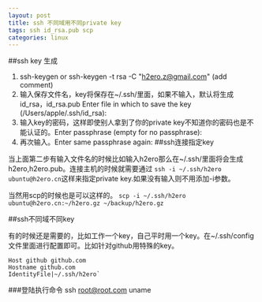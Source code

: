 ```yaml
---
layout: post
title: ssh 不同域用不同private key
tags: ssh id_rsa.pub scp
categories: linux
---
```


##ssh key 生成

1. ssh-keygen or ssh-keygen -t rsa -C "h2ero.z@gmail.com"  (add comment)
2. 输入保存文件名，key将保存在~/.ssh/里面，如果不输入，默认将生成id_rsa，id_rsa.pub Enter file in which to save the key (/Users/apple/.ssh/id_rsa): 
3. 输入key的密码，这样即使别人拿到了你的private key不知道你的密码也是不能认证的。Enter passphrase (empty for no passphrase): 
4. 再次输入。Enter same passphrase again: 
##ssh连接指定key

当上面第二步有输入文件名的时候比如输入h2ero那么在~/.ssh/里面将会生成h2ero,h2ero.pub。连接主机的时候就需要通过 `ssh -i ~/.ssh/h2ero ubuntu@h2ero.cn`这样来指定private key.如果没有输入则不用添加-i参数。

当然用scp的时候也是可以这样的。
`scp -i ~/.ssh/h2ero ubuntu@h2ero.cn:~/h2ero.gz ~/backup/h2ero.gz`

##ssh不同域不同key

有的时候还是需要的，比如工作一个key，自己平时用一个key。在~/.ssh/config文件里面进行配置即可。比如针对github用特殊的key。

	Host github github.com
	Hostname github.com
	IdentityFile|~/.ssh/h2ero`
###登陆执行命令
	ssh root@root.com uname

